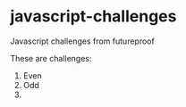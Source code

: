 # javascript-challenges
 Javascript challenges from futureproof

 These are challenges:

 1. Even
 2. Odd
 3. 
 
